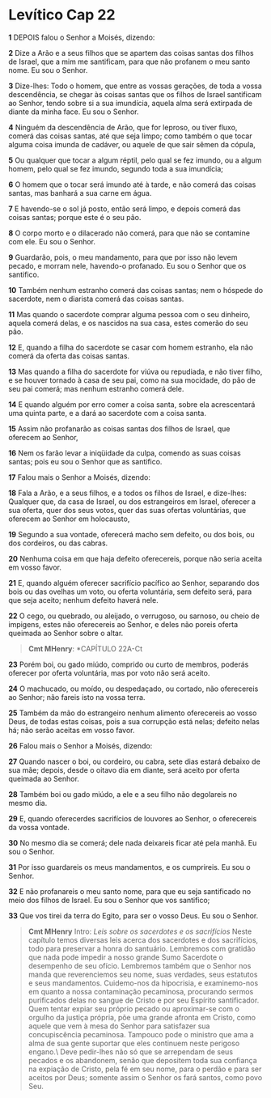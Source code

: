 # Levítico Cap 22

**1** 	DEPOIS falou o Senhor a Moisés, dizendo:

**2** 	Dize a Arão e a seus filhos que se apartem das coisas santas dos filhos de Israel, que a mim me santificam, para que não profanem o meu santo nome. Eu sou o Senhor.

**3** 	Dize-lhes: Todo o homem, que entre as vossas gerações, de toda a vossa descendência, se chegar às coisas santas que os filhos de Israel santificam ao Senhor, tendo sobre si a sua imundícia, aquela alma será extirpada de diante da minha face. Eu sou o Senhor.

**4** 	Ninguém da descendência de Arão, que for leproso, ou tiver fluxo, comerá das coisas santas, até que seja limpo; como também o que tocar alguma coisa imunda de cadáver, ou aquele de que sair sêmen da cópula,

**5** 	Ou qualquer que tocar a algum réptil, pelo qual se fez imundo, ou a algum homem, pelo qual se fez imundo, segundo toda a sua imundícia;

**6** 	O homem que o tocar será imundo até à tarde, e não comerá das coisas santas, mas banhará a sua carne em água.

**7** 	E havendo-se o sol já posto, então será limpo, e depois comerá das coisas santas; porque este é o seu pão.

**8** 	O corpo morto e o dilacerado não comerá, para que não se contamine com ele. Eu sou o Senhor.

**9** 	Guardarão, pois, o meu mandamento, para que por isso não levem pecado, e morram nele, havendo-o profanado. Eu sou o Senhor que os santifico.

**10** 	Também nenhum estranho comerá das coisas santas; nem o hóspede do sacerdote, nem o diarista comerá das coisas santas.

**11** 	Mas quando o sacerdote comprar alguma pessoa com o seu dinheiro, aquela comerá delas, e os nascidos na sua casa, estes comerão do seu pão.

**12** 	E, quando a filha do sacerdote se casar com homem estranho, ela não comerá da oferta das coisas santas.

**13** 	Mas quando a filha do sacerdote for viúva ou repudiada, e não tiver filho, e se houver tornado à casa de seu pai, como na sua mocidade, do pão de seu pai comerá; mas nenhum estranho comerá dele.

**14** 	E quando alguém por erro comer a coisa santa, sobre ela acrescentará uma quinta parte, e a dará ao sacerdote com a coisa santa.

**15** 	Assim não profanarão as coisas santas dos filhos de Israel, que oferecem ao Senhor,

**16** 	Nem os farão levar a iniqüidade da culpa, comendo as suas coisas santas; pois eu sou o Senhor que as santifico.

**17** 	Falou mais o Senhor a Moisés, dizendo:

**18** 	Fala a Arão, e a seus filhos, e a todos os filhos de Israel, e dize-lhes: Qualquer que, da casa de Israel, ou dos estrangeiros em Israel, oferecer a sua oferta, quer dos seus votos, quer das suas ofertas voluntárias, que oferecem ao Senhor em holocausto,

**19** 	Segundo a sua vontade, oferecerá macho sem defeito, ou dos bois, ou dos cordeiros, ou das cabras.

**20** 	Nenhuma coisa em que haja defeito oferecereis, porque não seria aceita em vosso favor.

**21** 	E, quando alguém oferecer sacrifício pacífico ao Senhor, separando dos bois ou das ovelhas um voto, ou oferta voluntária, sem defeito será, para que seja aceito; nenhum defeito haverá nele.

**22** 	O cego, ou quebrado, ou aleijado, o verrugoso, ou sarnoso, ou cheio de impigens, estes não oferecereis ao Senhor, e deles não poreis oferta queimada ao Senhor sobre o altar.

> **Cmt MHenry**: *CAPÍTULO 22A-Ct

**23** 	Porém boi, ou gado miúdo, comprido ou curto de membros, poderás oferecer por oferta voluntária, mas por voto não será aceito.

**24** 	O machucado, ou moído, ou despedaçado, ou cortado, não oferecereis ao Senhor; não fareis isto na vossa terra.

**25** 	Também da mão do estrangeiro nenhum alimento oferecereis ao vosso Deus, de todas estas coisas, pois a sua corrupção está nelas; defeito nelas há; não serão aceitas em vosso favor.

**26** 	Falou mais o Senhor a Moisés, dizendo:

**27** 	Quando nascer o boi, ou cordeiro, ou cabra, sete dias estará debaixo de sua mãe; depois, desde o oitavo dia em diante, será aceito por oferta queimada ao Senhor.

**28** 	Também boi ou gado miúdo, a ele e a seu filho não degolareis no mesmo dia.

**29** 	E, quando oferecerdes sacrifícios de louvores ao Senhor, o oferecereis da vossa vontade.

**30** 	No mesmo dia se comerá; dele nada deixareis ficar até pela manhã. Eu sou o Senhor.

**31** 	Por isso guardareis os meus mandamentos, e os cumprireis. Eu sou o Senhor.

**32** 	E não profanareis o meu santo nome, para que eu seja santificado no meio dos filhos de Israel. Eu sou o Senhor que vos santifico;

**33** 	Que vos tirei da terra do Egito, para ser o vosso Deus. Eu sou o Senhor.


> **Cmt MHenry** Intro: *Leis sobre os sacerdotes e os sacrifícios* Neste capítulo temos diversas leis acerca dos sacerdotes e dos sacrifícios, todo para preservar a honra do santuário. Lembremos com gratidão que nada pode impedir a nosso grande Sumo Sacerdote o desempenho de seu ofício. Lembremos também que o Senhor nos manda que reverenciemos seu nome, suas verdades, seus estatutos e seus mandamentos. Cuidemo-nos da hipocrisia, e examinemo-nos em quanto a nossa contaminação pecaminosa, procurando sermos purificados delas no sangue de Cristo e por seu Espírito santificador. Quem tentar expiar seu próprio pecado ou aproximar-se com o orgulho da justiça própria, põe uma grande afronta em Cristo, como aquele que vem à mesa do Senhor para satisfazer sua concupiscência pecaminosa. Tampouco pode o ministro que ama a alma de sua gente suportar que eles continuem neste perigoso engano.\ Deve pedir-lhes não só que se arrependam de seus pecados e os abandonem, senão que depositem toda sua confiança na expiação de Cristo, pela fé em seu nome, para o perdão e para ser aceitos por Deus; somente assim o Senhor os fará santos, como povo Seu.